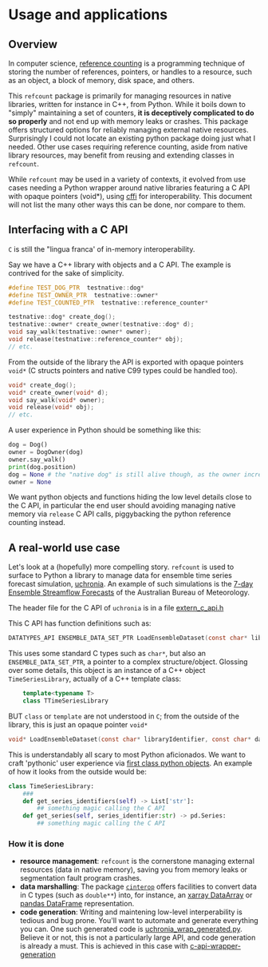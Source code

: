 # Usage and applications

## Overview

In computer science, [reference counting](https://en.wikipedia.org/wiki/Reference_counting) is a programming technique of storing the number of references, pointers, or handles to a resource, such as an object, a block of memory, disk space, and others.

This `refcount` package is primarily for managing resources in native libraries, written for instance in C++, from Python. While it boils down to "simply" maintaining a set of counters, **it is deceptively complicated to do so properly** and not end up with memory leaks or crashes. This package offers structured options for reliably managing external native resources. Surprisingly I could not locate an existing python package doing just what I needed. Other use cases requiring reference counting, aside from native library resources, may benefit from reusing and extending classes in `refcount`.

While `refcount` may be used in a variety of contexts, it evolved from use cases needing a Python wrapper around native libraries featuring a C API with opaque pointers (void*), using [cffi](https://cffi.readthedocs.io) for interoperability. This document will not list the many other ways this can be done, nor compare to them.

## Interfacing with a C API

`C` is still the "lingua franca' of in-memory interoperability.

Say we have a C++ library with objects and a C API. The example is contrived for the sake of simplicity.

```C++
#define TEST_DOG_PTR  testnative::dog*
#define TEST_OWNER_PTR  testnative::owner*
#define TEST_COUNTED_PTR  testnative::reference_counter*

testnative::dog* create_dog();
testnative::owner* create_owner(testnative::dog* d);
void say_walk(testnative::owner* owner);
void release(testnative::reference_counter* obj);
// etc.
```

From the outside of the library the API is exported with opaque pointers `void*` (C structs pointers and native C99 types could be handled too).

```C++
void* create_dog();
void* create_owner(void* d);
void say_walk(void* owner);
void release(void* obj);
// etc.
```

A user experience in Python should be something like this:

```python
dog = Dog()
owner = DogOwner(dog)
owner.say_walk()
print(dog.position)
dog = None # the "native dog" is still alive though, as the owner incremented the ref count. Otherwise, we could have a dreaded segmentation fault.
owner = None
```

We want python objects and functions hiding the low level details close to the C API, in particular the end user should avoiding managing native memory via `release` C API calls, piggybacking the python reference counting instead.

## A real-world use case

Let's look at a (hopefully) more compelling story. `refcount` is used to surface to Python a library to manage data for ensemble time series forecast simulation, [uchronia](https://github.com/csiro-hydroinformatics/uchronia-time-series). An example of such simulations is the [7-day Ensemble Streamflow Forecasts](http://www.bom.gov.au/water/7daystreamflow/) of the Australian Bureau of Meteorology.

The header file for the C API of `uchronia` is in a file [extern_c_api.h](https://github.com/csiro-hydroinformatics/uchronia-time-series/blob/testing/datatypes/include/datatypes/extern_c_api.h)

This C API has function definitions such as:

```c
DATATYPES_API ENSEMBLE_DATA_SET_PTR LoadEnsembleDataset(const char* libraryIdentifier, const char* dataPath);
```

This uses some standard C types such as `char*`, but also an `ENSEMBLE_DATA_SET_PTR`, a pointer to a complex structure/object. Glossing over some details, this object is an instance of a C++ object `TimeSeriesLibrary`, actually of a C++ template class:

```c++
    template<typename T>
    class TTimeSeriesLibrary
```

BUT `class` or `template` are not understood in `C`; from the outside of the library, this is just an opaque pointer `void*`

```c
void* LoadEnsembleDataset(const char* libraryIdentifier, const char* dataPath);
```

This is understandably all scary to most Python aficionados. We want to craft 'pythonic' user experience via [first class python objects](https://github.com/csiro-hydroinformatics/uchronia-time-series/blob/300900d7d1bdba83922081c4e42cb5e671a3ca0c/bindings/python/uchronia/uchronia/classes.py#L55). An example of how it looks from the outside would be:

```python
class TimeSeriesLibrary:
    ###
    def get_series_identifiers(self) -> List['str']:
        ## something magic calling the C API
    def get_series(self, series_identifier:str) -> pd.Series:
        ## something magic calling the C API
```

### How it is done

* **resource management**: `refcount` is the cornerstone managing external resources (data in native memory), saving you from memory leaks or segmentation fault program crashes.
* **data marshalling**: The package [`cinterop`](https://github.com/csiro-hydroinformatics/c-interop/tree/testing/bindings/python/cinterop) offers facilities to convert data in C types (such as `double**`) into, for instance, an [xarray DataArray](https://github.com/pydata/xarray) or [pandas DataFrame](https://pandas.pydata.org/pandas-docs/stable/reference/api/pandas.DataFrame.html) representation.
* **code generation**: Writing and maintening low-level interperability is tedious and bug prone. You'll want to automate and generate everything you can. One such generated code is [uchronia_wrap_generated.py](https://github.com/csiro-hydroinformatics/uchronia-time-series/blob/testing/bindings/python/uchronia/uchronia/wrap/uchronia_wrap_generated.py). Believe it or not, this is not a particularly large API, and code generation is already a must. This is achieved in this case with [c-api-wrapper-generation](https://github.com/csiro-hydroinformatics/c-api-wrapper-generation)
